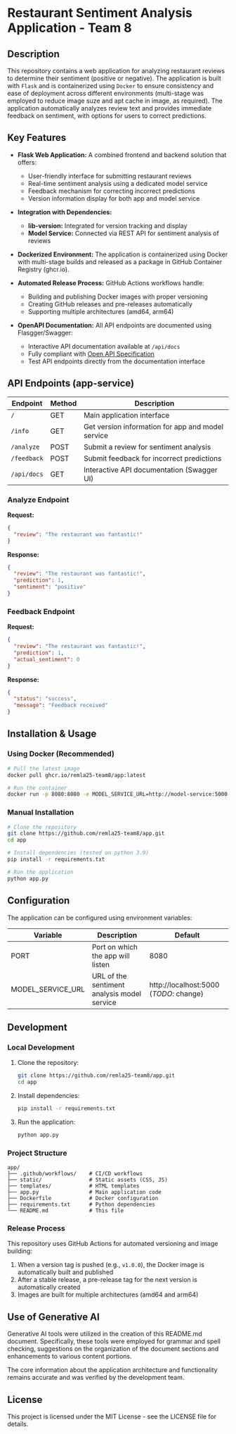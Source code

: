 # Restaurant Sentiment Analysis Application - Team 8

## Description

This repository contains a web application for analyzing restaurant reviews to determine their sentiment (positive or negative). The application is built with `Flask` and is containerized using `Docker` to ensure consistency and ease of deployment across different environments (multi-stage was employed to reduce image suze and apt cache in image, as required). The application automatically analyzes review text and provides immediate feedback on sentiment, with options for users to correct predictions.

## Key Features

- **Flask Web Application:** A combined frontend and backend solution that offers:

  - User-friendly interface for submitting restaurant reviews
  - Real-time sentiment analysis using a dedicated model service
  - Feedback mechanism for correcting incorrect predictions
  - Version information display for both app and model service

- **Integration with Dependencies:**

  - **lib-version:** Integrated for version tracking and display
  - **Model Service:** Connected via REST API for sentiment analysis of reviews

- **Dockerized Environment:** The application is containerized using Docker with multi-stage builds and released as a package in GitHub Container Registry (ghcr.io).

- **Automated Release Process:** GitHub Actions workflows handle:

  - Building and publishing Docker images with proper versioning
  - Creating GitHub releases and pre-releases automatically
  - Supporting multiple architectures (amd64, arm64)

- **OpenAPI Documentation:** All API endpoints are documented using Flasgger/Swagger:
  - Interactive API documentation available at `/api/docs`
  - Fully compliant with [Open API Specification](https://github.com/OAI/OpenAPI-Specification/blob/main/versions/2.0.md#operation-object)
  - Test API endpoints directly from the documentation interface

## API Endpoints (app-service)

| Endpoint    | Method | Description                                       |
| ----------- | ------ | ------------------------------------------------- |
| `/`         | GET    | Main application interface                        |
| `/info`     | GET    | Get version information for app and model service |
| `/analyze`  | POST   | Submit a review for sentiment analysis            |
| `/feedback` | POST   | Submit feedback for incorrect predictions         |
| `/api/docs` | GET    | Interactive API documentation (Swagger UI)        |

### Analyze Endpoint

**Request:**

```json
{
  "review": "The restaurant was fantastic!"
}
```

**Response:**

```json
{
  "review": "The restaurant was fantastic!",
  "prediction": 1,
  "sentiment": "positive"
}
```

### Feedback Endpoint

**Request:**

```json
{
  "review": "The restaurant was fantastic!",
  "prediction": 1,
  "actual_sentiment": 0
}
```

**Response:**

```json
{
  "status": "success",
  "message": "Feedback received"
}
```

## Installation & Usage

### Using Docker (Recommended)

```bash
# Pull the latest image
docker pull ghcr.io/remla25-team8/app:latest

# Run the container
docker run -p 8080:8080 -e MODEL_SERVICE_URL=http://model-service:5000 ghcr.io/remla25-team8/app:latest
```

### Manual Installation

```bash
# Clone the repository
git clone https://github.com/remla25-team8/app.git
cd app

# Install dependencies (tested on python 3.9)
pip install -r requirements.txt

# Run the application
python app.py
```

## Configuration

The application can be configured using environment variables:

| Variable          | Description                                 | Default                                |
| ----------------- | ------------------------------------------- | -------------------------------------- |
| PORT              | Port on which the app will listen           | 8080                                   |
| MODEL_SERVICE_URL | URL of the sentiment analysis model service | http://localhost:5000 (_TODO_: change) |

## Development

### Local Development

1. Clone the repository:

   ```bash
   git clone https://github.com/remla25-team8/app.git
   cd app
   ```

2. Install dependencies:

   ```bash
   pip install -r requirements.txt
   ```

3. Run the application:
   ```bash
   python app.py
   ```

### Project Structure

```
app/
├── .github/workflows/    # CI/CD workflows
├── static/               # Static assets (CSS, JS)
├── templates/            # HTML templates
├── app.py                # Main application code
├── Dockerfile            # Docker configuration
├── requirements.txt      # Python dependencies
└── README.md             # This file
```

### Release Process

This repository uses GitHub Actions for automated versioning and image building:

1. When a version tag is pushed (e.g., `v1.0.0`), the Docker image is automatically built and published
2. After a stable release, a pre-release tag for the next version is automatically created
3. Images are built for multiple architectures (amd64 and arm64)

## Use of Generative AI

Generative AI tools were utilized in the creation of this README.md document. Specifically, these tools were employed for grammar and spell checking, suggestions on the organization of the document sections and enhancements to various content portions.

The core information about the application architecture and functionality remains accurate and was verified by the development team.

## License

This project is licensed under the MIT License - see the LICENSE file for details.
